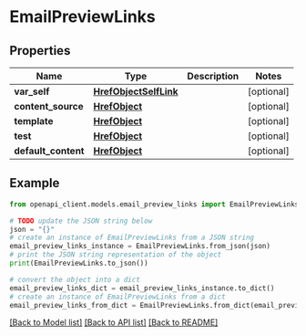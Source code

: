 # EmailPreviewLinks


## Properties

Name | Type | Description | Notes
------------ | ------------- | ------------- | -------------
**var_self** | [**HrefObjectSelfLink**](HrefObjectSelfLink.md) |  | [optional] 
**content_source** | [**HrefObject**](HrefObject.md) |  | [optional] 
**template** | [**HrefObject**](HrefObject.md) |  | [optional] 
**test** | [**HrefObject**](HrefObject.md) |  | [optional] 
**default_content** | [**HrefObject**](HrefObject.md) |  | [optional] 

## Example

```python
from openapi_client.models.email_preview_links import EmailPreviewLinks

# TODO update the JSON string below
json = "{}"
# create an instance of EmailPreviewLinks from a JSON string
email_preview_links_instance = EmailPreviewLinks.from_json(json)
# print the JSON string representation of the object
print(EmailPreviewLinks.to_json())

# convert the object into a dict
email_preview_links_dict = email_preview_links_instance.to_dict()
# create an instance of EmailPreviewLinks from a dict
email_preview_links_from_dict = EmailPreviewLinks.from_dict(email_preview_links_dict)
```
[[Back to Model list]](../README.md#documentation-for-models) [[Back to API list]](../README.md#documentation-for-api-endpoints) [[Back to README]](../README.md)


